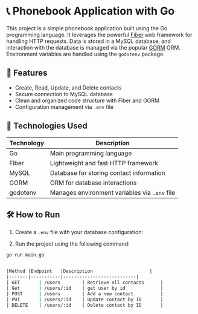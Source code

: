 # 📞 Phonebook Application with Go

This project is a simple phonebook application built using the Go programming language. It leverages the powerful [Fiber](https://gofiber.io/) web framework for handling HTTP requests. Data is stored in a MySQL database, and interaction with the database is managed via the popular [GORM](https://gorm.io/) ORM. Environment variables are handled using the `godotenv` package.

## 🚀 Features

- Create, Read, Update, and Delete contacts
- Secure connection to MySQL database
- Clean and organized code structure with Fiber and GORM
- Configuration management via `.env` file

## 🔧 Technologies Used

| Technology    | Description                                   |
|---------------|-----------------------------------------------|
| Go            | Main programming language                     |
| Fiber         | Lightweight and fast HTTP framework           |
| MySQL         | Database for storing contact information      |
| GORM          | ORM for database interactions                 |
| godotenv      | Manages environment variables via `.env` file |


## 🛠 How to Run

1. Create a `.env` file with your database configuration:


2. Run the project using the following command:

```bash
go run main.go


|Method	|Endpoint	|Description                     |
|-------|-----------|---------------------------|
| GET	    | /users	    | Retrieve all contacts      |
| Get       | /users/:id    | get user by id             |
| POST	    | /users	    | Add a new contact          |
| PUT	    | /users/:id	| Update contact by ID       |
| DELETE    | /users/:id	| Delete contact by ID       |